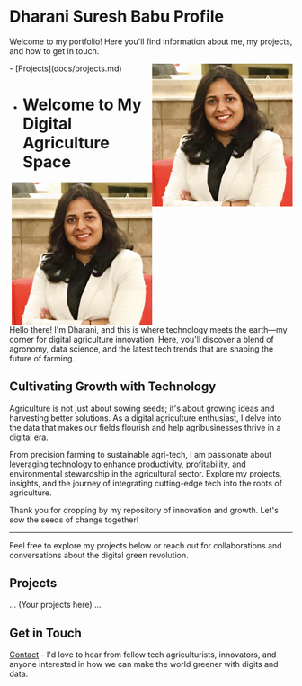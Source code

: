 # Dharani Suresh Babu Profile

Welcome to my portfolio! Here you'll find information about me, my projects, and how to get in touch.

<img src="images/Dharani_Headshot_photo - Copy.jpg" alt="Dharani's Headshot" width="250" align="right" />
- [Projects](docs/projects.md)

- # Welcome to My Digital Agriculture Space

<img src="images/Dharani_Headshot_photo - Copy.jpg" alt="Dharani's Headshot" width="250" align="right" />

Hello there! I'm Dharani, and this is where technology meets the earth—my corner for digital agriculture innovation. Here, you'll discover a blend of agronomy, data science, and the latest tech trends that are shaping the future of farming.

## Cultivating Growth with Technology

Agriculture is not just about sowing seeds; it's about growing ideas and harvesting better solutions. As a digital agriculture enthusiast, I delve into the data that makes our fields flourish and help agribusinesses thrive in a digital era. 

From precision farming to sustainable agri-tech, I am passionate about leveraging technology to enhance productivity, profitability, and environmental stewardship in the agricultural sector. Explore my projects, insights, and the journey of integrating cutting-edge tech into the roots of agriculture.

Thank you for dropping by my repository of innovation and growth. Let's sow the seeds of change together!

---

Feel free to explore my projects below or reach out for collaborations and conversations about the digital green revolution.

## Projects

... (Your projects here) ...

## Get in Touch

[Contact](contact.md) - I'd love to hear from fellow tech agriculturists, innovators, and anyone interested in how we can make the world greener with digits and data.
